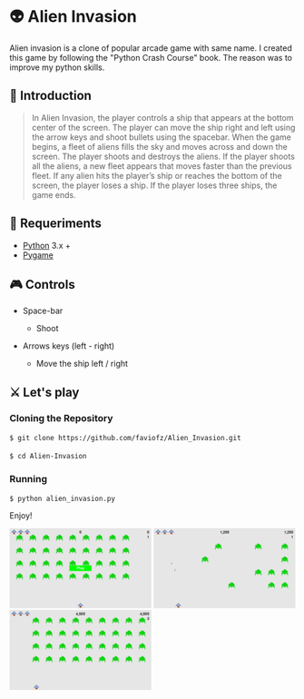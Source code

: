 # :alien: Alien Invasion
Alien invasion is a clone of popular arcade game with same name.
I created this game by following the "Python Crash Course" book. The reason was to improve my python skills.

## :rocket: Introduction
> In Alien Invasion, the player controls a ship that appears at
the bottom center of the screen. The player can move the ship
right and left using the arrow keys and shoot bullets using the
spacebar. When the game begins, a fleet of aliens fills the sky
and moves across and down the screen. The player shoots and
destroys the aliens. If the player shoots all the aliens, a new fleet
appears that moves faster than the previous fleet. If any alien hits
the player’s ship or reaches the bottom of the screen, the player
loses a ship. If the player loses three ships, the game ends.

## 🔧 Requeriments
- [Python](https://www.python.org/) 3.x +
- [Pygame](https://www.pygame.org/)

## :video_game: Controls

- Space-bar
  - Shoot

- Arrows keys (left - right)
  - Move the ship left / right

## ⚔ Let's play

### Cloning the Repository

```
$ git clone https://github.com/faviofz/Alien_Invasion.git

$ cd Alien-Invasion
```

### Running 

```
$ python alien_invasion.py
``` 

Enjoy!

<img src="images/Alien_Invasion_1.png" alt="Alien Invasion Screenshot" width="250px">
<img src="images/Alien_Invasion_2.png" alt="Alien Invasion Screenshot" width="250px">
<img src="images/Alien_Invasion_3.png" alt="Alien Invasion Screenshot" width="250px">